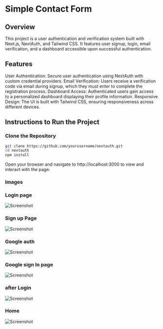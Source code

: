 # Simple Contact Form

## Overview
This project is a user authentication and verification system built with Next.js, NextAuth, and Tailwind CSS. It features user signup, login, email verification, and a dashboard accessible upon successful authentication.

## Features
User Authentication: Secure user authentication using NextAuth with custom credential providers.
Email Verification: Users receive a verification code via email during signup, which they must enter to complete the registration process.
Dashboard Access: Authenticated users gain access to a personalized dashboard displaying their profile information.
Responsive Design: The UI is built with Tailwind CSS, ensuring responsiveness across different devices.

## Instructions to Run the Project

### Clone the Repository
```bash
git clone https://github.com/yourusername/nextauth.git
cd nextauth
npm install
```
Open your browser and navigate to http://localhost:3000 to view and interact with the page.

### Images

### Login page
![Screenshot](public/login.png)

### Sign up Page
![Screenshot](public/signup.png)

### Google auth
![Screenshot](/images/auth_google.png)

### Google sign In page
![Screenshot](public/signin_google.png)

### after Login
![Screenshot](public/after_login.png)

### Home
![Screenshot](public/home.png)

